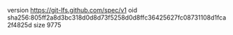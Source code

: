 version https://git-lfs.github.com/spec/v1
oid sha256:805ff2a8d3bc318d0d8d73f5258d0d8ffc36425627fc08731108d1fca2f4825d
size 9775
